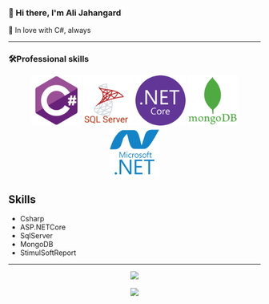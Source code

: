 ### 👋 Hi there, I'm Ali Jahangard 
💜 In love with C#, always
<!--
**jahangard58/jahangard58** is a ✨ _special_ ✨ repository because its `README.md` (this file) appears on your GitHub profile.

Here are some ideas to get you started:

- 🔭 I’m currently working on ...
- 🌱 I’m currently learning ...
- 👯 I’m looking to collaborate on ...
- 🤔 I’m looking for help with ...
- 💬 Ask me about ...
- 📫 How to reach me: ...
- 😄 Pronouns: ...
- ⚡ Fun fact: ...
-->


---
  ### :hammer_and_wrench:Professional skills 


<p align="center"> 
  <img src="https://raw.githubusercontent.com/devicons/devicon/master/icons/csharp/csharp-original.svg" alt="csharp" width="100" height="100" />
  <img src="./icons8-microsoft-sql-server-480.svg" alt="SQL Server" height="100" width="100" >
  <img src="https://raw.githubusercontent.com/devicons/devicon/master/icons/dotnetcore/dotnetcore-original.svg" alt="dotnetcore" width="100" height="100" />
  <img alt="MongoDb" height="100" width="100" src="https://raw.githubusercontent.com/devicons/devicon/master/icons/mongodb/mongodb-plain-wordmark.svg">
  <img  alt="DotNet" height="100" width="100" src="https://raw.githubusercontent.com/devicons/devicon/master/icons/dot-net/dot-net-plain-wordmark.svg">
 
 
</p>



<div id="skills">
  <h2>Skills</h2>
  <ul>
     <li>Csharp</li>
    <li>ASP.NETCore</li>
    <li>SqlServer</li>
    <li>MongoDB</li>
    <li>StimulSoftReport</li>
 </ul>
</div>

---
<p align="center">
 <img src="https://github-readme-stats.vercel.app/api?username=jahangard58&theme=tokyonight&show_icons=true" />
</p>
<p align="center">
 <a href="https://linkedin.com/in/ali-jahangard-355929224/" target="_blank">
  <img src="https://img.icons8.com/fluent/60/000000/linkedin.png" />
 </a>
</p>
